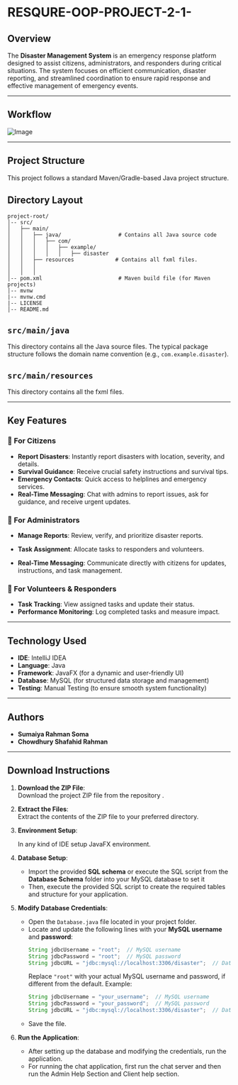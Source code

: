﻿# RESQURE-OOP-PROJECT-2-1-



## Overview
The **Disaster Management System** is an  emergency response platform designed to assist citizens, administrators, and responders during critical situations. The system focuses on efficient communication,  disaster reporting, and streamlined coordination to ensure rapid response and effective management of emergency events.

---


## Workflow

![Image](https://github.com/user-attachments/assets/b69a0a97-3dc8-47d6-84e4-33a665e115c5)


---

## Project Structure 

This project follows a standard Maven/Gradle-based Java project structure.

## Directory Layout

```
project-root/
│-- src/
│   ├── main/
│   │   ├── java/                  # Contains all Java source code
│   │   │   ├── com/
│   │   │   │   ├── example/
│   │   │   │   │   ├── disaster  
│   │   ├── resources             # Contains all fxml files.
│   │   │   
│   │   │        
│-- pom.xml                        # Maven build file (for Maven projects)
│-- mvnw
|-- mvnw.cmd
|-- LICENSE                 
│-- README.md                     
```

## `src/main/java`
This directory contains all the Java source files. The typical package structure follows the domain name convention (e.g., `com.example.disaster`).

## `src/main/resources`
This directory contains all the fxml files.


---


## Key Features

### 🔹 For Citizens
- **Report Disasters**: Instantly report disasters with location, severity, and details.
- **Survival Guidance**: Receive crucial safety instructions and survival tips.
- **Emergency Contacts**: Quick access to helplines and emergency services.
- **Real-Time Messaging**: Chat with admins to report issues, ask for guidance, and receive urgent updates.
  


### 🔹 For Administrators
- **Manage Reports**: Review, verify, and prioritize disaster reports.
- **Task Assignment**: Allocate tasks to responders and volunteers.

- **Real-Time Messaging**: Communicate directly with citizens for updates, instructions, and task management.
  
  


### 🔹 For Volunteers & Responders
- **Task Tracking**: View assigned tasks and update their status.
- **Performance Monitoring**: Log completed tasks and measure impact.
  
  

---

## Technology Used

- **IDE**: IntelliJ IDEA
- **Language**: Java
-  **Framework**: JavaFX (for a dynamic and user-friendly UI)
-  **Database**: MySQL (for structured data storage and management)
-  **Testing**: Manual Testing (to ensure smooth system functionality)

---


## Authors

- **Sumaiya Rahman Soma**
- **Chowdhury Shafahid Rahman**

---

## Download Instructions

1. **Download the ZIP File**:  
   Download the project ZIP file from the repository .

2. **Extract the Files**:  
   Extract the contents of the ZIP file to your preferred directory.

3. **Environment Setup**:
 
    In any kind of IDE setup JavaFX environment.   

5. **Database Setup**:  
   - Import the provided **SQL schema** or execute the SQL script from the **Database Schema** folder into your MySQL database to set it
   - Then, execute the provided SQL script to create the required tables and structure for your application.
     
6. **Modify Database Credentials**:  
   - Open the `Database.java` file located in your project folder.
   - Locate and update the following lines with your **MySQL username** and **password**:
     ```java
     String jdbcUsername = "root";  // MySQL username
     String jdbcPassword = "root";  // MySQL password
     String jdbcURL = "jdbc:mysql://localhost:3306/disaster";  // Database URL
     ```
     Replace `"root"` with your actual MySQL username and password, if different from the default.
     Example:
     ```java
     String jdbcUsername = "your_username";  // MySQL username
     String jdbcPassword = "your_password";  // MySQL password
     String jdbcURL = "jdbc:mysql://localhost:3306/disaster";  // Database URL
     ```
   - Save the file.

7. **Run the Application**:  
   - After setting up the database and modifying the credentials, run the application.
   - For running the chat application, first run the chat server and then run the Admin Help Section and Client help section.

  
